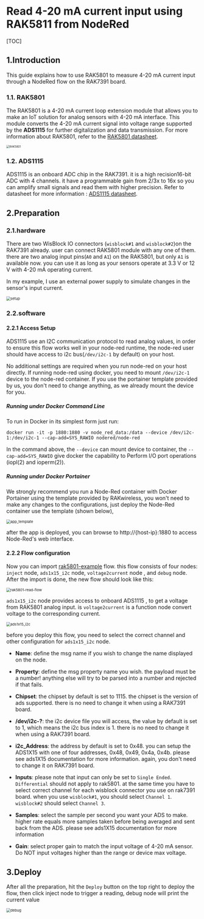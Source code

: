 # Read 4-20 mA current input using RAK5811 from NodeRed

[TOC]

## 1.Introduction

This guide explains how to use RAK5801 to measure 4-20 mA current input through a NodeRed flow on the RAK7391 board.

### 1.1. RAK5801

The RAK5801 is a 4-20 mA current loop extension module that allows you to make an IoT solution for analog sensors with 4-20 mA interface. This module converts the 4-20 mA current signal into voltage range supported by the **ADS1115**  for further digitalization and data transmission.  For more information about RAK5801, refer to the [RAK5801 datasheet](https://docs.rakwireless.com/Product-Categories/WisBlock/RAK5801/Datasheet/).

<img src="assets/RAK5801.png" alt="RAK5801" style="zoom:50%;" />

### 1.2. ADS1115

ADS1115 is an onboard ADC chip in the RAK7391. it is a high recision16-bit ADC with 4 channels. it have a programmable gain from 2/3x to 16x so you can amplify small signals and read them with higher precision. Refer to datasheet for more information : [ADS1115 datasheet](https://cdn-shop.adafruit.com/datasheets/ads1115.pdf).


## 2.Preparation

### 2.1.hardware

There are two WisBlock IO connectors (`wisblock#1` and `wisblock#2`)on the RAK7391 already. user can connect RAK5801 module with any one of them. there are two analog input pins(`A0` and `A1`) on the RAK5801, but only `A1` is available now.  you can use it as long as your sensors operate at 3.3 V or 12 V with 4-20 mA operating current. 

In my example, I use an external power supply  to simulate changes in the sensor's input current.

<img src="assets/setup.jpg" alt="setup" style="zoom:67%;" />

### 2.2.software

#### 2.2.1 Access Setup

ADS1115 use an I2C communication protocol to read analog values, in order to ensure this flow works well in your node-red runtime, the node-red user should have access to i2c bus(`/dev/i2c-1` by default) on your host.

No additional settings are required when you run node-red on your host directly. If running node-red using docker, you need to mount `/dev/i2c-1` device to the node-red container. If you use the portainer template provided by us, you don't need to change anything, as we already mount the device for you.

##### Running under Docker Command Line

To run in Docker in its simplest form just run:

```
docker run -it -p 1880:1880 -v node_red_data:/data --device /dev/i2c-1:/dev/i2c-1 --cap-add=SYS_RAWIO nodered/node-red
```

In the command above, the `--device` can mount device to container, the `--cap-add=SYS_RAWIO` give docker the capability to Perform I/O port operations (iopl(2) and ioperm(2)).

##### Running under Docker Portainer

We strongly recommend you run a Node-Red container with Docker Portainer using the template provided by RAKwireless, you won't need to make any changes to the configurations, just deploy the Node-Red container use the template (shown below),

<img src="assets/app_template.png" alt="app_template" style="zoom:67%;" />

after the app is deployed, you can browse to http://{host-ip}:1880 to access Node-Red's web interface.

#### 2.2.2 Flow configuration 

 Now you can import [rak5801-example](rak5801-example-flow.json) flow. this flow consists of four nodes: `inject` node,  `ads1x15_i2c` node, `voltage2current` node , and  `debug` node. After the import is done, the new flow should look like this:

<img src="assets/rak5801-read-flow.png" alt="rak5801-read-flow" style="zoom:67%;" />

`ads1x15_i2c` node provides access to onboard ADS1115 , to get a voltage from RAK5801 analog input.  is `voltage2current` is a function node convert voltage to the corresponding current.

<img src="assets/ads1x15_i2c.png" alt="ads1x15_i2c" style="zoom:67%;" />

before you deploy this flow, you need to select the correct channel and other configuration for `ads1x15_i2c` node.

- **Name**: define the msg name if you wish to change the name displayed on the node.

- **Property**: define the msg property name you wish. the payload must be a number! anything else will try to be parsed into a number and rejected if that fails.

- **Chipset**: the chipset by default is set to 1115. the chipset is the version of ads supported. there is no need to change it when using a RAK7391 board.

- **/dev/i2c-?**: the i2c device file you will access, the value by default is set to 1, which means the i2c bus index is 1.  there is no need to change it when using a RAK7391 board.

- **i2c_Address**: the address by default is set to 0x48. you can setup the ADS1X15 with one of four addresses, 0x48, 0x49, 0x4a, 0x4b. please see ads1X15 documentation for more information. again, you don't need to change it on RAK7391 board.

- **Inputs**: please note that input can only be set to `Single Ended`.  `Differential` should not apply to rak5801. at the same time you have to select correct  channel for each wisblock connector you use on rak7391 board.  when you use `wisblock#1`,  you should select `Channel 1`.  `wisblock#2` should select `Channel 3`.

- **Samples**: select the sample per second you want your ADS to make. higher rate equals more samples taken before being averaged and sent back from the ADS. please see ads1X15 documentation for more information

- **Gain**: select proper gain to match the input voltage of 4-20 mA sensor. Do NOT input voltages higher than the range or device max voltage.

## 3.Deploy

After all the preparation, hit the `Deploy` button on the top right to deploy the flow, then click inject node to trigger a reading, debug node will print the current value

<img src="assets/debug.png" alt="debug" style="zoom:67%;" />

